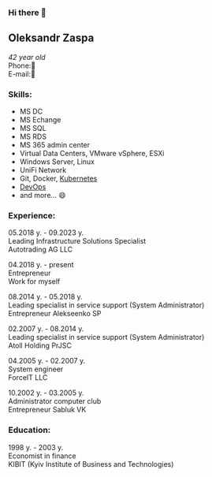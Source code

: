 ### Hi there 👋

## Oleksandr Zaspa
*42 year old*<br>
Phone:🔭<br>
E-mail:🔭<br>

### Skills:

- MS DC
- MS Echange
- MS SQL
- MS RDS
- MS 365 admin center 
- Virtual Data Centers, VMware vSphere, ESXi
- Windows Server, Linux
- UniFi Network
- Git, Docker, [Kubernetes](https://certs.prometheus.org.ua/downloads/4e113a312e9b4d7fa1211e7fe35b9d18/Certificate.pdf)
- [DevOps](https://certs.prometheus.org.ua/downloads/c62c8b0b3cd64e868592a9f05c5a6ee2/Certificate.pdf)
- and more... 😄

### Experience:

05.2018 y. - 09.2023 y.<br>
Leading Infrastructure Solutions Specialist<br>
Autotrading AG LLC<br>

04.2018 y. - present<br>
Entrepreneur<br>
Work for myself<br>

08.2014 y. - 05.2018 y.<br>
Leading specialist in service support (System Administrator)<br>
Entrepreneur Alekseenko SP<br>

02.2007 y. - 08.2014 y.<br>
Leading specialist in service support (System Administrator)<br>
Atoll Holding PrJSC<br>

04.2005 y. - 02.2007 y.<br>
System engineer<br>
ForceIT LLC<br>

10.2002 y. - 03.2005 y.<br>
Administrator computer club<br> 
Entrepreneur Sabluk VK<br>

### Education:

1998 y. - 2003 y.<br>
Economist in finance<br>
KIBIT (Kyiv Institute of Business and Technologies)<br>

<!--
**Setiuss/Setiuss** is a ✨ _special_ ✨ repository because its `README.md` (this file) appears on your GitHub profile.

Here are some ideas to get you started:

- 🔭 I’m currently working on ...
- 🌱 I’m currently learning ...
- 👯 I’m looking to collaborate on ...
- 🤔 I’m looking for help with ...
- 💬 Ask me about ...
- 📫 How to reach me: ...
- 😄 Pronouns: ...
- ⚡ Fun fact: ...
-->

